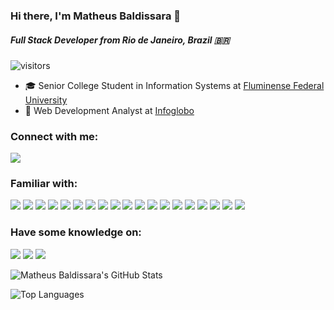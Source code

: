 ### Hi there, I'm Matheus Baldissara 👋
##### Full Stack Developer from Rio de Janeiro, Brazil 🇧🇷
![visitors](https://visitor-badge.laobi.icu/badge?page_id=baldissaramatheus.baldissaramatheus)
- 🎓 Senior College Student in Information Systems at [Fluminense Federal University](https://www.uff.br/) 
- 💼 Web Development Analyst at [Infoglobo](https://github.com/Infoglobo)



### Connect with me:
<a href="https://linkedin.com/in/baldissaramatheus" target="_blank"><img src="https://img.shields.io/badge/-LinkedIn-%230077B5?style=for-the-badge&logoColor=white"></a>

### Familiar with:
![](https://img.shields.io/badge/Javascript-informational?style=flat&logo=Javascript&logoColor=white&color=3b4252)
![](https://img.shields.io/badge/Typescript-informational?style=flat&logo=typescript&logoColor=white&color=3b4252)
![](https://img.shields.io/badge/React-informational?style=flat&logo=react&logoColor=white&color=3b4252)
![](https://img.shields.io/badge/Vue-informational?style=flat&logo=vuedotjs&logoColor=white&color=3b4252)
![](https://img.shields.io/badge/HTML5-informational?style=flat&logo=html5&logoColor=white&color=3b4252)
![](https://img.shields.io/badge/CSS3-informational?style=flat&logo=css3&logoColor=white&color=3b4252)
![](https://img.shields.io/badge/SASS-informational?style=flat&logo=sass&logoColor=white&color=3b4252)
![](https://img.shields.io/badge/Node-informational?style=flat&logo=nodedotjs&logoColor=white&color=3b4252)
![](https://img.shields.io/badge/Express-informational?style=flat&logo=express&logoColor=white&color=3b4252)
![](https://img.shields.io/badge/Nest-informational?style=flat&logo=nestdotjs&logoColor=white&color=3b4252)
![](https://img.shields.io/badge/AWS-informational?style=flat&logo=aws&logoColor=white&color=3b4252)
![](https://img.shields.io/badge/Jest-informational?style=flat&logo=jest&logoColor=white&color=3b4252)
![](https://img.shields.io/badge/Cypress-informational?style=flat&logo=cypress&logoColor=white&color=3b4252)
![](https://img.shields.io/badge/PostgreSQL-informational?style=flat&logo=postgresql&logoColor=white&color=3b4252)
![](https://img.shields.io/badge/MySQL-informational?style=flat&logo=mysql&logoColor=white&color=3b4252)
![](https://img.shields.io/badge/MongoDB-informational?style=flat&logo=mongodb&logoColor=white&color=3b4252)
![](https://img.shields.io/badge/Linux-informational?style=flat&logo=linux&logoColor=white&color=3b4252)
![](https://img.shields.io/badge/Arch-informational?style=flat&logo=archlinux&logoColor=white&color=3b4252)
![](https://img.shields.io/badge/Ubuntu-informational?style=flat&logo=ubuntu&logoColor=white&color=3b4252)

### Have some knowledge on:
![](https://img.shields.io/badge/Flutter-informational?style=flat&logo=flutter&logoColor=white&color=3b4252)
![](https://img.shields.io/badge/Python-informational?style=flat&logo=python&logoColor=white&color=3b4252)
![](https://img.shields.io/badge/Java-informational?style=flat&logo=java&logoColor=white&color=3b4252)

![Matheus Baldissara's GitHub Stats](https://github-readme-stats.vercel.app/api?username=BaldissaraMatheus&theme=nord&show_icons=true&count_private=true "Matheus Baldissara's GitHub Stats")

![Top Languages](https://github-readme-stats.vercel.app/api/top-langs/?username=BaldissaraMatheus&theme=nord&layout=compact&langs_count=8 "Matheus Baldissara's Top Languages Card")